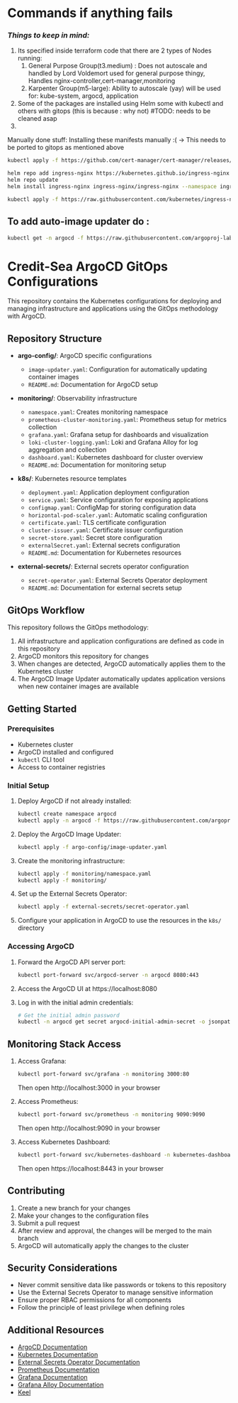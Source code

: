 # Commands if anything fails 

### *Things to keep in mind:*
1. Its specified inside terraform code that there are 2 types of Nodes running: 
    1. General Purpose Group(t3.medium) : Does not autoscale and handled by Lord Voldemort used for general purpose thingy, Handles nginx-controller,cert-manager,monitoring
    2. Karpenter Group(m5-large): Ability to autoscale (yay) will be used for: kube-system, argocd, application
2. Some of the packages are installed using Helm some with kubectl and others with gitops (this is because : why not) #TODO: needs to be cleaned asap
3. 

Manually done stuff: Installing these manifests manually :(  -> This needs to be ported to gitops as mentioned above

```sh
kubectl apply -f https://github.com/cert-manager/cert-manager/releases/download/v1.13.3/cert-manager.yaml
```


```sh
helm repo add ingress-nginx https://kubernetes.github.io/ingress-nginx
helm repo update
helm install ingress-nginx ingress-nginx/ingress-nginx --namespace ingress-nginx --create-namespace
```


```sh
kubectl apply -f https://raw.githubusercontent.com/kubernetes/ingress-nginx/controller-v1.12.1/deploy/static/provider/aws/deploy.yaml
```

## To add auto-image updater do : 

```sh
kubectl get -n argocd -f https://raw.githubusercontent.com/argoproj-labs/argocd-image-updater/stable/manifests/install.yaml
```

# Credit-Sea ArgoCD GitOps Configurations

This repository contains the Kubernetes configurations for deploying and managing infrastructure and applications using the GitOps methodology with ArgoCD.

## Repository Structure

- **argo-config/**: ArgoCD specific configurations
  - `image-updater.yaml`: Configuration for automatically updating container images
  - `README.md`: Documentation for ArgoCD setup

- **monitoring/**: Observability infrastructure
  - `namespace.yaml`: Creates monitoring namespace
  - `prometheus-cluster-monitoring.yaml`: Prometheus setup for metrics collection
  - `grafana.yaml`: Grafana setup for dashboards and visualization
  - `loki-cluster-logging.yaml`: Loki and Grafana Alloy for log aggregation and collection
  - `dashboard.yaml`: Kubernetes dashboard for cluster overview
  - `README.md`: Documentation for monitoring setup

- **k8s/**: Kubernetes resource templates
  - `deployment.yaml`: Application deployment configuration
  - `service.yaml`: Service configuration for exposing applications
  - `configmap.yaml`: ConfigMap for storing configuration data
  - `horizontal-pod-scaler.yaml`: Automatic scaling configuration
  - `certificate.yaml`: TLS certificate configuration
  - `cluster-issuer.yaml`: Certificate issuer configuration
  - `secret-store.yaml`: Secret store configuration
  - `externalSecret.yaml`: External secrets configuration
  - `README.md`: Documentation for Kubernetes resources

- **external-secrets/**: External secrets operator configuration
  - `secret-operator.yaml`: External Secrets Operator deployment
  - `README.md`: Documentation for external secrets setup

## GitOps Workflow

This repository follows the GitOps methodology:

1. All infrastructure and application configurations are defined as code in this repository
2. ArgoCD monitors this repository for changes
3. When changes are detected, ArgoCD automatically applies them to the Kubernetes cluster
4. The ArgoCD Image Updater automatically updates application versions when new container images are available

## Getting Started

### Prerequisites

- Kubernetes cluster
- ArgoCD installed and configured
- `kubectl` CLI tool
- Access to container registries

### Initial Setup

1. Deploy ArgoCD if not already installed:
   ```bash
   kubectl create namespace argocd
   kubectl apply -n argocd -f https://raw.githubusercontent.com/argoproj/argo-cd/stable/manifests/install.yaml
   ```

2. Deploy the ArgoCD Image Updater:
   ```bash
   kubectl apply -f argo-config/image-updater.yaml
   ```

3. Create the monitoring infrastructure:
   ```bash
   kubectl apply -f monitoring/namespace.yaml
   kubectl apply -f monitoring/
   ```

4. Set up the External Secrets Operator:
   ```bash
   kubectl apply -f external-secrets/secret-operator.yaml
   ```

5. Configure your application in ArgoCD to use the resources in the `k8s/` directory

### Accessing ArgoCD

1. Forward the ArgoCD API server port:
   ```bash
   kubectl port-forward svc/argocd-server -n argocd 8080:443
   ```

2. Access the ArgoCD UI at https://localhost:8080

3. Log in with the initial admin credentials:
   ```bash
   # Get the initial admin password
   kubectl -n argocd get secret argocd-initial-admin-secret -o jsonpath="{.data.password}" | base64 -d
   ```

## Monitoring Stack Access

1. Access Grafana:
   ```bash
   kubectl port-forward svc/grafana -n monitoring 3000:80
   ```
   Then open http://localhost:3000 in your browser

2. Access Prometheus:
   ```bash
   kubectl port-forward svc/prometheus -n monitoring 9090:9090
   ```
   Then open http://localhost:9090 in your browser

3. Access Kubernetes Dashboard:
   ```bash
   kubectl port-forward svc/kubernetes-dashboard -n kubernetes-dashboard 8443:443
   ```
   Then open https://localhost:8443 in your browser

## Contributing

1. Create a new branch for your changes
2. Make your changes to the configuration files
3. Submit a pull request
4. After review and approval, the changes will be merged to the main branch
5. ArgoCD will automatically apply the changes to the cluster

## Security Considerations

- Never commit sensitive data like passwords or tokens to this repository
- Use the External Secrets Operator to manage sensitive information
- Ensure proper RBAC permissions for all components
- Follow the principle of least privilege when defining roles

## Additional Resources

- [ArgoCD Documentation](https://argo-cd.readthedocs.io/en/stable/)
- [Kubernetes Documentation](https://kubernetes.io/docs/)
- [External Secrets Operator Documentation](https://external-secrets.io/latest/)
- [Prometheus Documentation](https://prometheus.io/docs/introduction/overview/)
- [Grafana Documentation](https://grafana.com/docs/)
- [Grafana Alloy Documentation](https://grafana.com/docs/alloy/latest/)
- [Keel](https://keel.sh/docs/)
